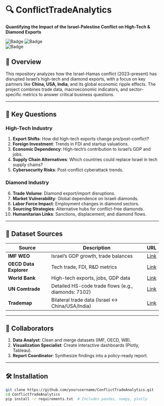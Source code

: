 # 🔍 ConflictTradeAnalytics  
**Quantifying the Impact of the Israel-Palestine Conflict on High-Tech & Diamond Exports**  

![Badge](https://img.shields.io/badge/License-MIT-blue) 
![Badge](https://img.shields.io/badge/Version-1.0.0-green)  
![Badge](https://img.shields.io/badge/Collaborators-3-orange)  

## 📖 Overview  
This repository analyzes how the Israel-Hamas conflict (2023–present) has disrupted Israel’s high-tech and diamond exports, with a focus on key partners like **China, USA, India**, and its global economic ripple effects. The project combines trade data, macroeconomic indicators, and sector-specific metrics to answer critical business questions.  

---

## 🔑 Key Questions  
### **High-Tech Industry**  
1. **Export Shifts**: How did high-tech exports change pre/post-conflict?  
2. **Foreign Investment**: Trends in FDI and startup valuations.  
3. **Economic Dependency**: High-tech’s contribution to Israel’s GDP and jobs.  
4. **Supply Chain Alternatives**: Which countries could replace Israel in tech supply chains?  
5. **Cybersecurity Risks**: Post-conflict cyberattack trends.  

### **Diamond Industry**  
6. **Trade Volume**: Diamond export/import disruptions.  
7. **Market Vulnerability**: Global dependence on Israeli diamonds.  
8. **Labor Force Impact**: Employment changes in diamond sectors.  
9. **Sourcing Strategies**: Alternative hubs for conflict-free diamonds.  
10. **Humanitarian Links**: Sanctions, displacement, and diamond flows.  

---

## 📂 Dataset Sources  
| Source | Description | URL |  
|--------|-------------|-----|  
| **IMF WEO** | Israel’s GDP growth, trade balances | [Link](https://www.imf.org/external/datamapper/NGDP_RPCH@WEO/ISR) |  
| **OECD Data Explorer** | Tech trade, FDI, R&D metrics | [Link](https://data-explorer.oecd.org) |  
| **World Bank** | High-tech exports, jobs, GDP data | [Link](https://data.worldbank.org/country/israel) |  
| **UN Comtrade** | Detailed HS-code trade flows (e.g., diamonds: 7102) | [Link](https://comtradeplus.un.org) |  
| **Trademap** | Bilateral trade data (Israel ↔ China/USA/India) | [Link](https://www.trademap.org) |  

---

## 👥 Collaborators  
1. **Data Analyst**: Clean and merge datasets (IMF, OECD, WB).  
2. **Visualization Specialist**: Create interactive dashboards (Plotly, Tableau).  
3. **Report Coordinator**: Synthesize findings into a policy-ready report.  

---

## 🛠️ Installation  
```bash  
git clone https://github.com/yourusername/ConflictTradeAnalytics.git  
cd ConflictTradeAnalytics  
pip install -r requirements.txt  # Includes pandas, numpy, plotly  
